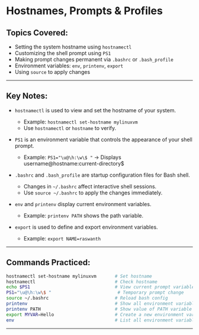 # Hostnames, Prompts & Profiles

##  Topics Covered:
- Setting the system hostname using `hostnamectl`
- Customizing the shell prompt using `PS1`
- Making prompt changes permanent via `.bashrc` or `.bash_profile`
- Environment variables: `env`, `printenv`, `export`
- Using `source` to apply changes

---

##  Key Notes:

- `hostnamectl` is used to view and set the hostname of your system.
  - Example: `hostnamectl set-hostname mylinuxvm`
  - Use `hostnamectl` or `hostname` to verify.

- `PS1` is an environment variable that controls the appearance of your shell prompt.
  - Example: `PS1="\u@\h:\w\$ "` → Displays username@hostname:current-directory$

- `.bashrc` and `.bash_profile` are startup configuration files for Bash shell.
  - Changes in `~/.bashrc` affect interactive shell sessions.
  - Use `source ~/.bashrc` to apply the changes immediately.

- `env` and `printenv` display current environment variables.
  - Example: `printenv PATH` shows the path variable.

- `export` is used to define and export environment variables.
  - Example: `export NAME=raswanth`

---

##  Commands Practiced:

```bash
hostnamectl set-hostname mylinuxvm       # Set hostname
hostnamectl                              # Check hostname
echo $PS1                                # View current prompt variable
PS1="\u@\h:\w\$ "                         # Temporary prompt change
source ~/.bashrc                         # Reload bash config
printenv                                 # Show all environment variables
printenv PATH                            # Show value of PATH variable
export MYVAR=Hello                       # Create a new environment variable
env                                      # List all environment variables
```

---
